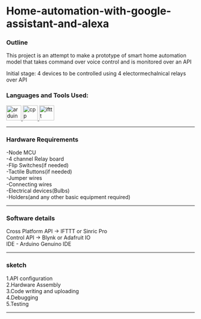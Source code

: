 # Home-automation-with-google-assistant-and-alexa
### Outline
 This project is an attempt to make a prototype of smart home automation model that takes command over voice control and is monitored over an API   
 
 Initial stage:
 4 devices to be controlled using 4 electormechalnical relays over API  
 
<h3 align="left">Languages and Tools Used:</h3>
<p align="left"> <a href="https://www.arduino.cc/" target="_blank" rel="noreferrer"> <img src="https://cdn.worldvectorlogo.com/logos/arduino-1.svg" alt="arduino" width="40" height="40"/> </a> <a href="https://www.w3schools.com/CPP/default.asp" target="_blank" rel="noreferrer"> <img src="https://upload.wikimedia.org/wikipedia/commons/1/18/ISO_C%2B%2B_Logo.svg" alt="cpp" width="40" height="40"/> </a> <a href="https://ifttt.com/" target="_blank" rel="noreferrer"> <img src="https://www.vectorlogo.zone/logos/ifttt/ifttt-ar21.svg" alt="ifttt" width="40" height="40"/> </a> </p>

---

### Hardware Requirements  
-Node MCU  
-4 channel Relay board  
-Flip Switches(if needed)    
-Tactile Buttons(if needed)  
-Jumper wires  
-Connecting wires  
-Electrical devices(Bulbs)  
-Holders(and any other basic equipment required)  

---

### Software details  
Cross Platform API -> IFTTT or Sinric Pro  
Control API -> Blynk or Adafruit IO  
IDE - Arduino Genuino IDE  

---

### sketch
1.API configuration  
2.Hardware Assembly  
3.Code writing and uploading  
4.Debugging  
5.Testing  

---
